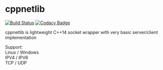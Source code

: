 # cppnetlib

[![Build Status](https://travis-ci.org/Petr-Hric/cppnetlib.svg?branch=master)](https://travis-ci.org/Petr-Hric/cppnetlib)
[![Codacy Badge](https://www.codacy.com/manual/Petr-Hric/cppnetlib?utm_source=github.com&utm_medium=referral&utm_content=Petr-Hric/cppnetlib&utm_campaign=Badge_Grade_Dashboard)](https://app.codacy.com/manual/Petr-Hric/cppnetlib)

cppnetlib is lightweight C++14 socket wrapper with very basic server/client implementation

Support: \
Linux / Windows \
IPV4 / IPV6 \
TCP / UDP
